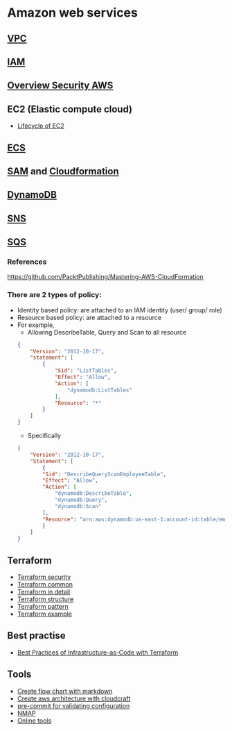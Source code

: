 # Amazon web services

## [VPC](./vpc.md)
## [IAM](./iam.md)

## [Overview Security AWS](./security_aws.md)
## EC2 (Elastic compute cloud)
- [Lifecycle of EC2](https://jayendrapatil.com/tag/disableapitermination/)

## [ECS](./ecs.md)

## [SAM](./sam.md) and [Cloudformation](./cloudformation.md)

## [DynamoDB](./dynamodb.md)

## [SNS](./sns.md)

## [SQS](./sqs.md)
### References
https://github.com/PacktPublishing/Mastering-AWS-CloudFormation

### There are 2 types of policy:
- Identity based policy: are attached to an IAM identity (user/ group/ role)
- Resource based policy: are attached to a resource 
- For example, 
    - Allowing DescribeTable, Query and Scan to all resource
    ```json
    {
        "Version": "2012-10-17",
        "statement": [
            {
                "Sid": "ListTables",
                "Effect": "Allow",
                "Action": [
                    "dynamodb:ListTables"
                ],
                "Resource": "*"
            }
        ]
    }
    ```
    - Specifically
    ```json
    {
        "Version": "2012-10-17",
        "Statement": [
            {
            "Sid": "DescribeQueryScanEmployeeTable",
            "Effect": "Allow",
            "Action": [
                "dynamodb:DescribeTable",
                "dynamodb:Query",
                "dynamodb:Scan"
            ],
            "Resource": "arn:aws:dynamodb:us-east-1:account-id:table/employee"
            }
        ]
    }
    ```

## Terraform
- [Terraform security](https://speakerdeck.com/garethr/shifting-terraform-security-left)
- [Terraform common](./terraform_common.md)
- [Terraform in detail](./terraform_in_detail.md)
- [Terraform structure](./terraform_structure.md)
- [Terraform pattern](./terraform_pattern.md)
- [Terraform example](./terraform_example.md)
## Best practise
- [Best Practices of Infrastructure-as-Code with Terraform](https://speakerdeck.com/joatmon08/best-practices-of-infrastructure-as-code-with-terraform)

## Tools
- [Create flow chart with markdown](https://github.com/mermaid-js/mermaid)
- [Create aws architecture with cloudcraft](https://www.cloudcraft.co/)
- [pre-commit for validating configuration](https://github.com/antonbabenko/pre-commit-terraform)
- [NMAP](./nmap)
- [Online tools](./tools.md)